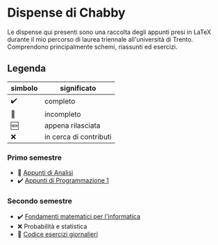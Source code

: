# Dispense di Chabby

Le dispense qui presenti sono una raccolta degli appunti presi in LaTeX durante il mio percorso di laurea triennale all'università di Trento. Comprendono principalmente schemi, riassunti ed esercizi.

## Legenda

simbolo  | significato
--|--
✔️ | completo
🔨 | incompleto
🆕 | appena rilasciata
❌ | in cerca di contributi

### Primo semestre

- 🔨 [Appunti di Analisi](https://github.com/ZamboniM/Analisi1-UNITN)
- ✔️ [Appunti di Programmazione 1](https://github.com/FrancescoBozzo/Appunti-Programmazione1/)


### Secondo semestre
- ✔️ [Fondamenti matematici per l'informatica](https://github.com/mfranzil/TeoremiFMIUniTN)
- ❌ Probabilità e statistica
- 🔨 [Codice esercizi giornalieri](https://github.com/mfranzil/PSUniTN/)
